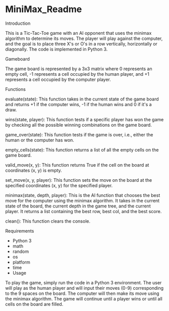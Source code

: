 # MiniMax_Readme

Introduction

This is a Tic-Tac-Toe game with an AI opponent that uses the minimax algorithm to determine its moves. The player will play against the computer, and the goal is to place three X's or O's in a row vertically, horizontally or diagonally. The code is implemented in Python 3.


Gameboard

The game board is represented by a 3x3 matrix where 0 represents an empty cell, -1 represents a cell occupied by the human player, and +1 represents a cell occupied by the computer player.


Functions

evaluate(state):
This function takes in the current state of the game board and returns +1 if the computer wins, -1 if the human wins and 0 if it's a draw.

wins(state, player):
This function tests if a specific player has won the game by checking all the possible winning combinations on the game board.

game_over(state):
This function tests if the game is over, i.e., either the human or the computer has won.

empty_cells(state):
This function returns a list of all the empty cells on the game board.

valid_move(x, y):
This function returns True if the cell on the board at coordinates (x, y) is empty.

set_move(x, y, player):
This function sets the move on the board at the specified coordinates (x, y) for the specified player.

minimax(state, depth, player):
This is the AI function that chooses the best move for the computer using the minimax algorithm. It takes in the current state of the board, the current depth in the game tree, and the current player. It returns a list containing the best row, best col, and the best score.

clean():
This function clears the console.


Requirements

- Python 3
- math
- random
- os
- platform
- time
- Usage

To play the game, simply run the code in a Python 3 environment. The user will play as the human player and will input their moves (0-9) corresponding to the 9 spaces on the board. The computer will then make its move using the minimax algorithm. The game will continue until a player wins or until all cells on the board are filled.
